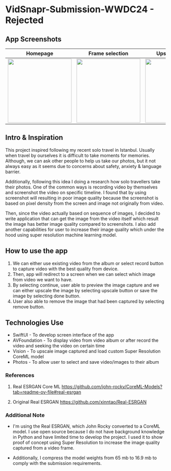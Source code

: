 # VidSnapr-Submission-WWDC24 - Rejected

## App Screenshots

Homepage | Frame selection | Upscaling image
:-: | :-: | :-:
<img src='https://github.com/esikmalazman/VidSnapr-Submission-WWDC24/assets/59039044/c7c68189-41b4-4d78-99dd-8126c9f96a37' width=200/> | <img src='https://github.com/esikmalazman/VidSnapr-Submission-WWDC24/assets/59039044/c1a72048-f308-434b-9868-f720b80d0973' width=200/> | <img src='https://github.com/esikmalazman/VidSnapr-Submission-WWDC24/assets/59039044/992ae590-5ef6-4bb7-bcaf-a3454b515dcf' width=200/>

## Intro & Inspiration

This project inspired following my recent solo travel in Istanbul. Usually when travel by ourselves it is difficult to take moments for memories. Although, we can ask other people to help us take our photos, but it not always easy as it seems due to concerns about safety, anxiety & language barrier. 

Additionally, following this idea I doing a research how solo travellers take their photos. One of the common ways is recording video by themselves and screenshot the video on specific timeline. I found that by using screenshot  will resulting in poor image quality because the screenshot is based on pixel density from the screen and image not originally from video.

Then, since the video actually based on sequence of images, I decided to write application that can get the image from
the video itself which result the image has better image quality compared to screenshots. I also add another capabilities for user to increase their image quality which under the hood using super resolution machine learning model.

 ## How to use the app

1. We can either use existing video from the album or select record button to capture video with the best quality from device.
2. Then, app will redirect to a screen when we can select which image from video we want to have.
3. By selecting continue, user able to preview the image capture and  we can either upscale the image by selecting upscale button or save the image by selecting done button.
4. User also able to remove the image that had been captured by selecting remove button.

   
## Technologies Use

- SwiftUI - To develop screen interface of the app
- AVFoundation - To display video from video album or after record the video and seeking the video on certain time
- Vision - To upscale image captured and load custom Super Resolution CoreML model
- Photos - To allow user to select and save video/images to their album


### References
1. Real ESRGAN Core ML
https://github.com/john-rocky/CoreML-Models?tab=readme-ov-file#real-esrgan

2. Original Real ESRGAN
https://github.com/xinntao/Real-ESRGAN

### Additional Note

- I'm using the Real ESRGAN, which John Rocky converted to a CoreML model. I use open source because I do not have background knowledge in Python and have limited time to develop the project. I used it to show proof of concept using Super Resolution to increase the image quality captured from a video frame. 

- Additionally, I compress the model weights from 65 mb to 16.9 mb to comply with the submission requirements.
